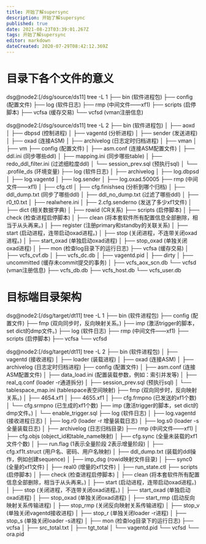 ```yaml
---
title: 开始了解supersync
description: 开始了解supersync
published: true
date: 2021-08-23T03:39:01.267Z
tags: 开始了解supersync
editor: markdown
dateCreated: 2020-07-29T08:42:12.369Z
---
```


 

# 目录下各个文件的意义

dsg@node2:\[/dsg/source/ds11\] tree -L 1
├── bin (软件进程包)
├── config (配置文件)
├── log (软件日志)
├── rmp (中间文件——xf1)
├── scripts (启停脚本)
├── vcfsa (缓存交易)
└── vcfsd (vman注册信息)


dsg@node2:\[/dsg/source/ds11\] tree -L 2
├── bin (软件进程包)
│   ├── aoxd
│   ├── dbpsd (控制进程)
│   ├── vagentd (分析进程)
│   ├── sender (发送进程)
│   ├── oxad (连接ASM)
│   ├── archivelog (日志定时归档进程)
│   ├── vman
│   ├── vm
├── config (配置文件)
│   ├── asm.conf (连接ASM配置文件)
│   ├── ddl.ini (同步哪些ddl)
│   ├── mapping.ini (同步哪些table)
│   ├── redo_ddl_filter.ini (过滤细粒度ddl)
│   └── session_prev.sql (预执行sql)
│   └── .profile_ds (环境变量)
├── log (软件日志)
│   ├── archivelog
│   ├── log.dbpsd
│   ├── log.vagentd
│   ├── log.sender
│   ├── log.oxad.50005
├── rmp (中间文件——xf1)
│   ├── cfg.ctl
│   ├── cfg.finishseq (分析到哪个归档)
│   ├── ddl_dump.txt (同步了哪些ddl)
│   ├── ddl_no_dump.txt (过滤了哪些ddl)
│   ├── r0_t0.txt
│   ├── realwhere.ini
│   ├── 2.cfg.senderno (发送了多少xf1文件)
│   ├── dict (相关数据字典)
│   ├── rowid (CR关系)
├── scripts (启停脚本)
│   ├── check (检查进程启停脚本)
│   ├── clean (将本套软件所有配置信息全部删除，相当于从头再来。)
│   ├── register (注册primary和standby的关联关系)
│   ├── start (启动进程，连带启动oxad进程。)
│   ├── stop (关闭进程，不连带关闭oxad进程。)
│   ├── start_oxad (单独启动oxad进程)
│   ├── stop_oxad (单独关闭oxad进程)
│   ├── mon (检查log目录下的运行日志)
├── vcfsa (缓存交易)
│   ├── vcfs_cvf.db
│   ├── vcfs_dc.db
│   ├── vagentd.pid
│   ├── dirty
│   ├── uncommitted (缓存未commit提交的事务)
│   ├── vcfs_aox_scn.db
└── vcfsd (vman注册信息)
    ├── vcfs_db.db
    ├── vcfs_host.db
    └── vcfs_user.db
    
# 目标端目录架构
 



dsg@node2:\[/dsg/target/dt11\] tree -L 1
├── bin (软件进程包)
├── config (配置文件)
├── fmp (双向同步时，反向映射关系。)
├── imp (激活trigger的脚本，set dict的dmp文件。)
├── log (软件日志)
├── rmp (中间文件——xf1)
├── scripts (启停脚本)
├── vcfsa
└── vcfsd


dsg@node2:\[/dsg/target/dt11\] tree -L 2
├── bin (软件进程包)
│   ├── vagentd (接收进程)
│   ├── loader (装载进程)
│   ├── oxad (连接ASM)
│   ├── archivelog (日志定时归档进程)
├── config (配置文件)
│   ├── asm.conf (连接ASM配置文件)
│   ├── data_load.ini (配置装载参数，例如：索引并发等)
│   ├── real_q.conf (loader -r通道拆分)
│   ├── session_prev.sql (预执行sql)
│   └── tablespace_map.ini (tablespace表空间映射)
├── fmp (双向同步时，反向映射关系。)
│   ├── 4654.xf1
│   ├── 4655.xf1
│   ├── cfg.frmpno (已发送的xf1个数)
│   └── cfg.srmpno (已生成的xf1个数)
├── imp (激活trigger的脚本，set dict的dmp文件。)
│   └── enable_trigger.sql
├── log (软件日志)
│   ├── log.vagentd (接收进程日志)
│   ├── log.r0 (loader -r 增量装载日志)
│   ├── log.s0 (loader -s 全量装载日志)
│   ├── archivelog (日志归档目录)
├── rmp (中间文件——xf1)
│   ├── cfg.objs (object_id和table_name映射)
│   ├── cfg.sync (全量未装载的xf1文件个数)
│   ├── run.flag (1表示全量阶段 2表示增量阶段)
│   ├── cfg.xf1t.struct (用户名、密码、用户名映射)
│   ├── ddl_dump.txt (装载的ddl操作，例如创建sequence)
│   ├── imp_dsg (rowid映射文件目录)
│   ├── sync0 (全量的xf1文件)
│   ├── real0 (增量的xf1文件)
│   ├── run_state.ctl
├── scripts (启停脚本)
│   ├── check (检查进程启停脚本)
│   ├── clean (将本套软件所有配置信息全部删除，相当于从头再来。)
│   ├── start (启动进程，连带启动oxad进程。)
│   ├── stop (关闭进程，不连带关闭oxad进程。)
│   ├── start_oxad (单独启动oxad进程)
│   ├── stop_oxad (单独关闭oxad进程)
│   ├── start_rmp (启动反向映射关系传输进程)
│   ├── stop_rmp (关闭反向映射关系传输进程)
│   ├── stop_v (单独关闭vagentd接收进程)
│   ├── stop_r (单独关闭loader -r进程)
│   ├── stop_s (单独关闭loader -s进程)
│   ├── mon (检查log目录下的运行日志)
├── vcfsa
│   ├── src_total.txt
│   ├── tgt_total
│   └── vagentd.pid
└── vcfsd
    └── ora.pid


 


 